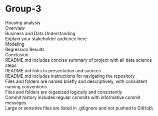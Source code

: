# Group-3
Housing analysis\
Overview\
Business and Data Understanding\
Explain your stakeholder audience here\
Modeling\
Regression Results\
Conclusion\
README.md includes concise summary of project with all data science steps\
README.md links to presentation and sources\
README.md includes instructions for navigating the repository\
Files and folders are named briefly and descriptively, with consistent naming conventions\
Files and folders are organized logically and consistently\
Commit history includes regular commits with informative commit messages\
Large or sensitive files are listed in .gitignore and not pushed to GitHub\

